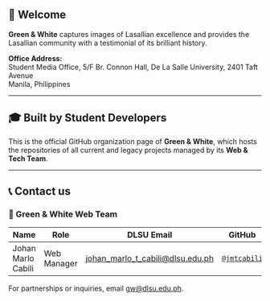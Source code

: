 ## 🏹 Welcome

**Green & White** captures images of Lasallian excellence and provides the Lasallian community with a testimonial of its brilliant history.

**Office Address:**  
Student Media Office, 5/F Br. Connon Hall, De La Salle University, 2401 Taft Avenue  
Manila, Philippines

---

## 🎓 Built by Student Developers

This is the official GitHub organization page of **Green & White**, which hosts the repositories of all current and legacy projects managed by its **Web & Tech Team**.

---

## 📞 Contact us

### 👥 Green & White Web Team

| **Name**                 | **Role**                 | **DLSU Email**                      | **GitHub**        |
|--------------------------|---------------------------|--------------------------------------|-------------------|
| Johan Marlo Cabili       | Web Manager               | johan_marlo_t_cabili@dlsu.edu.ph        | [`@jmtcabili`](https://github.com/jmtcabili)       |

For partnerships or inquiries, email [gw@dlsu.edu.ph](mailto:gw@dlsu.edu.ph).
